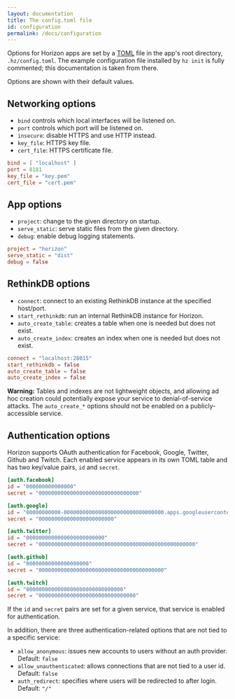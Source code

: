 ```yaml
---
layout: documentation
title: The config.toml file
id: configuration
permalink: /docs/configuration
---
```


Options for Horizon apps are set by a [TOML][] file in the app's root directory, `.hz/config.toml`. The example configuration file installed by `hz init` is fully commented; this documentation is taken from there.

[TOML]: https://github.com/toml-lang/toml

Options are shown with their default values.

## Networking options

* `bind` controls which local interfaces will be listened on.
* `port` controls which port will be listened on.
* `insecure`: disable HTTPS and use HTTP instead.
* `key_file`: HTTPS key file.
* `cert_file`: HTTPS certificate file.

```toml
bind = [ "localhost" ]
port = 8181
key_file = "key.pem"
cert_file = "cert.pem"
```

## App options

* `project`: change to the given directory on startup.
* `serve_static`: serve static files from the given directory.
* `debug`: enable debug logging statements.

```toml
project = "horizon"
serve_static = "dist"
debug = false
```

## RethinkDB options

* `connect`: connect to an existing RethinkDB instance at the specified host/port.
* `start_rethinkdb`: run an internal RethinkDB instance for Horizon.
* `auto_create_table`: creates a table when one is needed but does not exist.
* `auto_create_index`: creates an index when one is needed but does not exist.

```toml
connect = "localhost:28015"
start_rethinkdb = false
auto_create_table = false
auto_create_index = false
```

__Warning:__ Tables and indexes are not lightweight objects, and allowing ad hoc creation could potentially expose your service to denial-of-service attacks. The `auto_create_*` options should not be enabled on a publicly-accessible service.

## Authentication options

Horizon supports OAuth authentication for Facebook, Google, Twitter, Github and Twitch. Each enabled service appears in its own TOML table and has two key/value pairs, `id` and `secret`.

```toml
[auth.facebook]
id = "000000000000000"
secret = "00000000000000000000000000000000"

[auth.google]
id = "00000000000-00000000000000000000000000000000.apps.googleusercontent.com"
secret = "000000000000000000000000"

[auth.twitter]
id = "0000000000000000000000000"
secret = "00000000000000000000000000000000000000000000000000"

[auth.github]
id = "00000000000000000000"
secret = "0000000000000000000000000000000000000000"

[auth.twitch]
id = "0000000000000000000000000000000"
secret = "0000000000000000000000000000000"
```

If the `id` and `secret` pairs are set for a given service, that service is enabled for authentication.

In addition, there are three authentication-related options that are not tied to a specific service:

* `allow_anonymous`: issues new accounts to users without an auth provider. Default: `false`
* `allow_unauthenticated`: allows connections that are not tied to a user id. Default: `false`
* `auth_redirect`: specifies where users will be redirected to after login. Default: `"/"`
